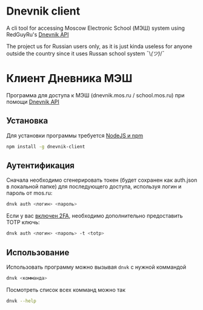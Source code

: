 # Dnevnik client

A cli tool for accessing Moscow Electronic School (МЭШ) system using RedGuyRu's [Dnevnik API](https://github.com/RedGuyRu/DnevnikApi)

The project us for Russian users only, as it is just kinda useless for anyone outside the country since it uses Russan school system ¯\\_(ツ)_/¯

# Клиент Дневника МЭШ

Программа для доступа к МЭШ (dnevnik.mos.ru / school.mos.ru) при помощи [Dnevnik API](https://github.com/RedGuyRu/DnevnikApi)

## Установка

Для установки программы требуется [NodeJS и npm](https://nodejs.org/en/download/current)
```bash
npm install -g dnevnik-client
```

## Аутентификация
Сначала необходимо сгенерировать токен (будет сохранен как auth.json в локальной папке) для последующего доступа, используя логин и пароль от mos.ru:
```bash
dnvk auth <логин> <пароль>
```

Если у вас [включен 2FA](https://www.mos.ru/news/item/122371073/), необходимо дополнительно предоставить TOTP ключь:
```bash
dnvk auth <логин> <пароль> -t <totp>
```

## Использование

Использовать программу можно вызывая `dnvk` с нужной коммандой
```bash
dnvk <комманда>
```

Посмотреть список всех комманд можно так
```bash
dnvk --help
```